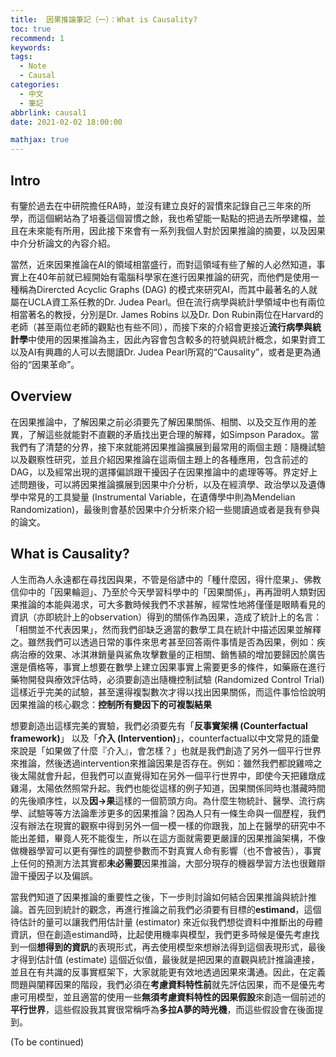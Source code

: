 ```yaml
---
title:  因果推論筆記（一）：What is Causality?
toc: true
recommend: 1
keywords: 
tags: 
  - Note
  - Causal
categories:
  - 中文
  - 筆記
abbrlink: causal1
date: 2021-02-02 18:00:00

mathjax: true
---
```

## Intro
 
 有鑒於過去在中研院擔任RA時，並沒有建立良好的習慣來記錄自己三年來的所學，而這個網站為了培養這個習慣之餘，我也希望能一點點的把過去所學建檔，並且在未來能有所用，因此接下來會有一系列我個人對於因果推論的摘要，以及因果中介分析論文的內容介紹。

當然，近來因果推論在AI的領域相當盛行，而對這領域有些了解的人必然知道，事實上在40年前就已經開始有電腦科學家在進行因果推論的研究，而他們是使用一種稱為Dirercted Acyclic Graphs (DAG) 的模式來研究AI，而其中最著名的人就屬在UCLA資工系任教的Dr. Judea Pearl。但在流行病學與統計學領域中也有兩位相當著名的教授，分別是Dr. James Robins 以及Dr. Don Rubin兩位在Harvard的老師（甚至兩位老師的觀點也有些不同），而接下來的介紹會更接近**流行病學與統計學**中使用的因果推論為主，因此內容會包含較多的符號與統計概念，如果對資工以及AI有興趣的人可以去閱讀Dr. Judea Pearl所寫的“Causality”，或者是更為通俗的“因果革命”。

<!-- more -->

## Overview

在因果推論中，了解因果之前必須要先了解因果關係、相關、以及交互作用的差異，了解這些就能對不直觀的矛盾找出更合理的解釋，如Simpson Paradox。當我們有了清楚的分界，接下來就能將因果推論擴展到最常用的兩個主題：隨機試驗以及觀察性研究，並且介紹因果推論在這兩個主題上的各種應用，包含前述的DAG，以及經常出現的選擇偏誤跟干擾因子在因果推論中的處理等等。界定好上述問題後，可以將因果推論擴展到因果中介分析，以及在經濟學、政治學以及遺傳學中常見的工具變量 (Instrumental Variable，在遺傳學中則為Mendelian Randomization)，最後則會基於因果中介分析來介紹一些閱讀過或者是我有參與的論文。


## What is Causality?

人生而為人永遠都在尋找因與果，不管是俗諺中的「種什麼因，得什麼果」、佛教信仰中的「因果輪迴」、乃至於今天學習科學中的「因果關係」，再再證明人類對因果推論的本能與渴求，可大多數時候我們不求甚解，經常性地將僅僅是眼睛看見的資訊（亦即統計上的observation）得到的關係作為因果，造成了統計上的名言：「相關並不代表因果」，然而我們卻缺乏適當的數學工具在統計中描述因果並解釋之。雖然我們可以透過日常的事件來思考甚至回答兩件事情是否為因果，例如：疾病治療的效果、冰淇淋銷量與鯊魚攻擊數量的正相關、銷售額的增加要歸因於廣告還是價格等，事實上想要在數學上建立因果事實上需要更多的條件，如藥廠在進行藥物開發與療效評估時，必須要創造出隨機控制試驗 (Randomized Control Trial) 這樣近乎完美的試驗，甚至還得複製數次才得以找出因果關係，而這件事恰恰說明因果推論的核心觀念：**控制所有變因下的可複製結果**

想要創造出這樣完美的實驗，我們必須要先有「**反事實架構 (Counterfactual framework)**」 以及「**介入 (Intervention)**」，counterfactual以中文常見的語彙來說是「如果做了什麼『介入』，會怎樣？」也就是我們創造了另外一個平行世界來推論，然後透過intervention來推論因果是否存在。例如：雖然我們都說雞啼之後太陽就會升起，但我們可以直覺得知在另外一個平行世界中，即使今天把雞燉成雞湯，太陽依然照常升起。我們也能從這樣的例子知道，因果關係同時也潛藏時間的先後順序性，以及**因->果**這樣的一個箭頭方向。為什麼生物統計、醫學、流行病學、試驗等等方法論牽涉更多的因果推論？因為人只有一條生命與一個歷程，我們沒有辦法在現實的觀察中得到另外一個一模一樣的你跟我，加上在醫學的研究中不能出差錯，畢竟人死不能復生，所以在這方面就需要更嚴謹的因果推論架構，不像做機器學習可以更有彈性的調整參數而不對真實人命有影響（也不會被告），事實上任何的預測方法其實都**未必需要**因果推論，大部分現存的機器學習方法也很難辯證干擾因子以及偏誤。

當我們知道了因果推論的重要性之後，下一步則討論如何結合因果推論與統計推論。首先回到統計的觀念，再進行推論之前我們必須要有目標的**estimand**，這個待估計的量可以讓我們用估計量 (estimator) 來近似我們想從資料中推斷出的母體資訊，但在創造estimand時，比起使用機率與模型，我們更多時候是優先考慮找到一個**想得到的資訊**的表現形式，再去使用模型來想辦法得到這個表現形式，最後才得到估計值 (estimate) 這個近似值，最後就是把因果的直觀與統計推論連接，並且在有共識的反事實框架下，大家就能更有效地透過因果來溝通。因此，在定義問題與闡釋因果的階段，我們必須在**考慮資料特性前**就先評估因果，而不是優先考慮可用模型，並且適當的使用一些**無須考慮資料特性的因果假設**來創造一個前述的**平行世界**，這些假設我其實很常稱呼為**多拉A夢的時光機**，而這些假設會在後面提到。

(To be continued)
